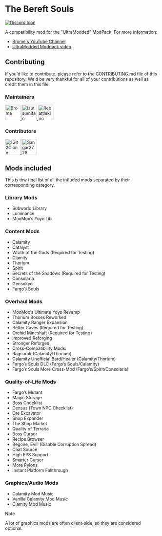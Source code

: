 # The Bereft Souls

[![Discord Icon]][Discord]&emsp;

[Discord Icon]: https://img.shields.io/badge/Discord-Brome%20World-black.svg
[Discord]: https://discord.com/invite/nYJfz3jgQy

A compatibility mod for the "UltraModded" ModPack. For more information:

- [Brome's YouTube Channel](https://www.youtube.com/@bromex_).
- [UltraModded Modpack video](https://www.youtube.com/watch?v=Q5F2woNRHNs).

## Contributing

If you'd like to contribute, please refer to the
[CONTRIBUTING.md](./CONTRIBUTING.md) file of this repository. We'd be very
thankful for all of your contributions as well as credit them in this file.

### Maintainers

<!-- markdownlint-disable MD033 -->
<a href="https://github.com/bromeex" title="Brome">
  <img
      src="https://avatars.githubusercontent.com/u/109879946?v=4"
      width="50"
      alt="Brome"
  />
</a>

<a href="https://github.com/izutsumifan" title="Izutsumifan">
  <img
      src="https://avatars.githubusercontent.com/u/91285741?v=4"
      width="50"
      alt="Izutsumifan"
  />
</a>

<a href="https://github.com/ggk8" title="Rebattleking">
  <img
      src="https://avatars.githubusercontent.com/u/148354820?v=4"
      width="50"
      alt="Rebattleking"
  />
</a>
<!-- markdownlint-enable MD033 -->

### Contributors

<!-- markdownlint-disable MD033 -->
<a href="https://github.com/1Git2Clone" title="1Git2Clone">
  <img
      src="https://avatars.githubusercontent.com/u/171241044?v=4"
      width="50"
      alt="1Git2Clone"
  />
</a>

<a href="https://github.com/Sangar2728" title="Sangar2728">
  <img
      src="https://avatars.githubusercontent.com/u/183438273?v=4"
      width="50"
      alt="Sangar2728"
  />
</a>
<!-- markdownlint-enable MD033 -->

## Mods included

This is thw final list of all the influded mods separated by their
corresponding category.

### Library Mods

- Subworld Library
- Luminance
- MooMoo’s Yoyo Lib

### Content Mods

- Calamity
- Catalyst
- Wrath of the Gods (Required for Testing)
- Clamity
- Thorium
- Spirit
- Secrets of the Shadows (Required for Testing)
- Consolaria
- Gensokyo
- Fargo’s Souls

### Overhaul Mods

- MooMoo’s Ultimate Yoyo Revamp
- Thorium Bosses Reworked
- Calamity Ranger Expansion
- Better Caves (Required for Testing)
- Orchid Mineshaft (Required for Testing)
- Improved Reforging
- Stronger Reforges
- Cross-Compatibility Mods:
- Ragnarok (Calamity/Thorium)
- Calamity Unofficial Bard/Healer (Calamity/Thorium)
- Fargo’s Souls DLC (Fargo’s Souls/Calamity)
- Fargo’s Souls More Cross-Mod (Fargo’s/Spirit/Consolaria)

### Quality-of-Life Mods

- Fargo’s Mutant
- Magic Storage
- Boss Checklist
- Census (Town NPC Checklist)
- Ore Excavator
- Shop Expander
- The Shop Market
- Quality of Terraria
- Boss Cursor
- Recipe Browser
- Begone, Evil! (Disable Corruption Spread)
- Chat Source
- High FPS Support
- Smarter Cursor
- More Pylons
- Instant Platform Fallthrough

### Graphics/Audio Mods

- Calamity Mod Music
- Vanilla Calamity Mod Music
- Clamity Mod Music

> [!NOTE]
> A lot of graphics mods are often client-side, so they are considered optional.
